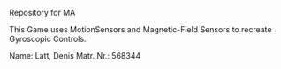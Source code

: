 Repository for MA

This Game uses MotionSensors and Magnetic-Field Sensors to recreate Gyroscopic Controls.

Name: Latt, Denis
Matr. Nr.: 568344
